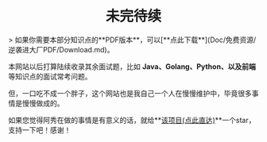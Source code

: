 <h1 align="center">未完待续</h1>
> 如果你需要本部分知识点的**PDF版本**，可以[**点此下载**](Doc/免费资源/逆袭进大厂PDF/Download.md)。



本网站以后打算陆续收录其余面试题，比如 **Java、Golang、Python、以及前端**等知识点的面试常考问题。

但，一口吃不成一个胖子，这个网站也是我自己一个人在慢慢维护中，毕竟很多事情是慢慢做成的。

如果您觉得阿秀在做的事情是有意义的话，就给**[该项目(点此直达)](https://github.com/forthespada/InterviewGuide)**一个star，支持一下吧！感谢！

